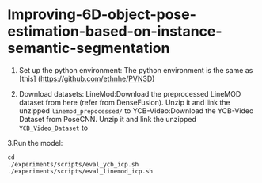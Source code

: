 # Improving-6D-object-pose-estimation-based-on-instance-semantic-segmentation
1. Set up the python environment:
The python environment is the same as [this] (https://github.com/ethnhe/PVN3D)

2. Download datasets:
LineMod:Download the preprocessed LineMOD dataset from here (refer from DenseFusion). Unzip it and link the unzipped
`linemod_prepocessed/` to 
YCB-Video:Download the YCB-Video Dataset from PoseCNN. Unzip it and link the unzipped `YCB_Video_Dataset` to 

3.Run the model:
```
cd 
./experiments/scripts/eval_ycb_icp.sh 
./experiments/scripts/eval_linemod_icp.sh
```
